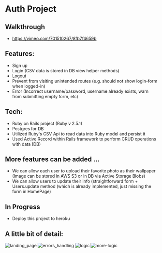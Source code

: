 # Auth Project

## Walkthrough

* https://vimeo.com/701510267/8fb7f4659b

## Features: 

* Sign up
* Login (CSV data is stored in DB view helper methods)
* Logout
* Prevent from visiting unintended routes (e.g. should not show login-form when logged-in)
* Error (Incorrect username/password, username already exists, warn from submitting empty form, etc)

## Tech:
* Ruby on Rails project (Ruby v 2.5.1)
* Postgres for DB
* Utilized Ruby's CSV Api to read data into Ruby model and persist it
* Used Active Record within Rails framework to perform CRUD operations with data (DB)

## More features can be added ...
* We can allow each user to upload their favorite photo as their wallpaper (Image can be stored in AWS S3 or in DB via Active Storage Blobs)
* We can allow users to update their info (straightforward form + Users.update method (which is already implemented, just missing the form in HomePage)

## In Progress
* Deploy this project to heroku 

## A little bit of detail:

![landing_page](https://user-images.githubusercontent.com/51003447/164459027-c599bab7-8ae4-4689-a5f8-5396e55cf515.png)
![errors_handling](https://user-images.githubusercontent.com/51003447/164459034-d15e5ad6-f658-41f3-885b-4f26b64b48da.png)
![logic](https://user-images.githubusercontent.com/51003447/164459041-0e99acae-cba6-4873-89e5-3a64e3b68b10.png)
![more-logic](https://user-images.githubusercontent.com/51003447/164460998-7adb9ff2-f607-4c4b-9a9c-7022f3b94b88.png)
